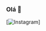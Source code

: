 
### Olá 👋

[![Instagram](https://img.shields.io/badge/Instagram-E4405F?style=for-the-badge&logo=instagram&logoColor=white)]
